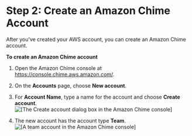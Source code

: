# Step 2: Create an Amazon Chime Account<a name="create-account"></a>

After you've created your AWS account, you can create an Amazon Chime account\.

**To create an Amazon Chime account**

1. Open the Amazon Chime console at [https://console\.chime\.aws\.amazon\.com/](https://console.chime.aws.amazon.com)\.

1. On the **Accounts** page, choose **New account**\.

1. For **Account Name**, type a name for the account and choose **Create account**\.  
![\[The Create account dialog box in the Amazon Chime console\]](http://docs.aws.amazon.com/chime/latest/ag/images/create_account_dialog.png)

1. The new account has the account type **Team**\.  
![\[A team account in the Amazon Chime console\]](http://docs.aws.amazon.com/chime/latest/ag/images/new_team_account.png)